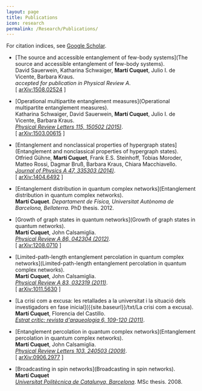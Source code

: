 ```yaml
---
layout: page
title: Publications
icon: research
permalink: /Research/Publications/
---
```


For citation indices, see [Google Scholar](https://scholar.google.at/citations?user=540UR0IAAAAJ).

- [The source and accessible entanglement of few-body systems](The source and accessible entanglement of few-body systems).  
  David Sauerwein, Katharina Schwaiger, **Martí Cuquet**, Julio I. de Vicente, Barbara Kraus.  
  _accepted for publication in Physical Review A_.  
  [ [arXiv:1508.02524](http://arxiv.org/abs/1508.02524) ]

- [Operational multipartite entanglement measures](Operational multipartite entanglement measures).  
  Katharina Schwaiger, David Sauerwein, **Martí Cuquet**, Julio I. de Vicente, Barbara Kraus.  
  _[Physical Review Letters 115, 150502 (2015)](http://dx.doi.org/10.1103/PhysRevLett.115.150502)_.  
  [ [arXiv:1503.00615](http://arxiv.org/abs/1503.00615) ]

- [Entanglement and nonclassical properties of hypergraph states](Entanglement and nonclassical properties of hypergraph states).  
  Otfried Gühne, **Martí Cuquet**, Frank E.S. Steinhoff, Tobias Moroder, Matteo Rossi, Dagmar Bruß, Barbara Kraus, Chiara Macchiavello.  
  _[Journal of Physics A 47, 335303 (2014)](http://dx.doi.org/10.1088/1751-8113/47/33/335303)_.  
  [ [arXiv:1404.6492](http://arxiv.org/abs/1404.6492) ]

- [Entanglement distribution in quantum complex networks](Entanglement distribution in quantum complex networks).  
  **Martí Cuquet**.
  _Departament de Física, Universitat Autònoma de Barcelona, Bellaterra_. PhD thesis. 2012.

- [Growth of graph states in quantum networks](Growth of graph states in quantum networks).  
  **Martí Cuquet**, John Calsamiglia.  
  _[Physical Review A 86, 042304 (2012)](http://dx.doi.org/10.1103/PhysRevA.86.042304)_.  
  [ [arXiv:1208.0710](http://arxiv.org/abs/1208.0710) ]

- [Limited-path-length entanglement percolation in quantum complex networks](Limited-path-length entanglement percolation in quantum complex networks).  
  **Martí Cuquet**, John Calsamiglia.  
  _[Physical Review A 83, 032319 (2011)](http://dx.doi.org/10.1103/PhysRevA.83.032319)_.  
  [ [arXiv:1011.5630](http://arxiv.org/abs/1011.5630) ]

- [La crisi com a excusa: les retallades a la universitat i la situació dels investigadors en fase inicial]({{site.baseurl}}/txt/La crisi com a excusa).  
  **Martí Cuquet**, Florencia del Castillo.  
  _[Estrat crític: revista d'arqueologia 6, 109-120 (2011)](http://ddd.uab.cat/record/107241/)_.  

- [Entanglement percolation in quantum complex networks](Entanglement percolation in quantum complex networks).  
  **Martí Cuquet**, John Calsamiglia.  
  _[Physical Review Letters 103, 240503 (2009)](http://dx.doi.org/10.1103/PhysRevLett.103.240503)_.  
  [ [arXiv:0906.2977](http://arxiv.org/abs/0906.2977) ]
  

- [Broadcasting in spin networks](Broadcasting in spin networks).  
  **Martí Cuquet**  
  _[Universitat Politècnica de Catalunya, Barcelona](http://upcommons.upc.edu/handle/2099.1/6010)_. MSc thesis. 2008.
